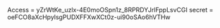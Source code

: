 Access = yZrWtKe_uzlx-4E0moOSpn1z_8RPRDYJrlFppLsvCGI
secret = oeFCO8aXcHpylsgPUDXFFXwXCt0z-ui90oSAo6hVTHw